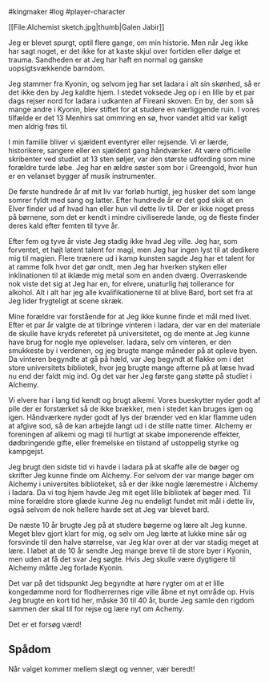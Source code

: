 #kingmaker #log #player-character

[[File:Alchemist sketch.jpg|thumb|Galen Jabir]]
Jeg er blevet spurgt, optil flere gange, om min historie. Men når Jeg ikke har sagt noget, er det ikke for at kaste skjul over fortiden eller dølge et trauma. Sandheden er at Jeg har haft en normal og ganske uopsigtsvækkende barndom.
Jeg stammer fra Kyonin, og selvom jeg har set Iadara i alt sin skønhed, så er det ikke den by Jeg kaldte hjem. I stedet voksede Jeg op i en lille by et par dags rejser nord for Iadara i udkanten af Fireani skoven. En by, der som så mange andre i Kyonin, blev stiftet for at studere en nærliggende ruin. I vores tilfælde er det 13 Menhirs sat ommring en sø, hvor vandet altid var køligt men aldrig frøs til. 
I min familie bliver vi sjældent eventyrer eller rejsende. Vi er lærde, historikere, sangere eller en sjældent gang håndværker. At være officielle skribenter ved studiet at 13 sten søljer, var den største udfording som mine forældre turde løbe. Jeg har en ældre søster som bor i Greengold, hvor hun er en velanset bygger af musik instrumenter.
De første hundrede år af mit liv var forløb hurtigt, jeg husker det som lange somrer fyldt med sang og latter. Efter hundrede år er det god skik at en Elver finder ud af hvad han eller hun vil dette liv til. Der er ikke noget press på børnene, som det er kendt i mindre civiliserede lande, og de fleste finder deres kald efter femten til tyve år. 
Efter fem og tyve år viste Jeg stadig ikke hvad Jeg ville. Jeg har, som forventet, et højt latent talent for magi, men Jeg har ingen lyst til at dedikere mig til magien. Flere trænere ud i kamp kunsten sagde Jeg har et talent for at ramme folk hvor det gør ondt, men Jeg har hverken styken eller inklinationen til at iklæde mig metal som en anden dværg. Overraskende nok viste det sig at Jeg har en, for elvere, unaturlig høj tollerance for alkohol. Alt i alt har jeg alle kvalifikationerne til at blive Bard, bort set fra at Jeg lider frygteligt at scene skræk.
Mine forældre var forstående for at Jeg ikke kunne finde et mål med livet. Efter et par år valgte de at tilbringe vinteren i Iadara, der var en del materiale de skulle have kryds referetet på universitetet, og de mente at Jeg kunne have brug for nogle nye oplevelser. Iadara, selv om vinteren, er den smukkeste by i verdenen, og jeg brugte mange måneder på at opleve byen. Da vinteren begyndte at gå på hæld, var Jeg begyndt at flakke om i det store universitets bibliotek, hvor jeg brugte mange afterne på at læse hvad nu end der faldt mig ind. Og det var her Jeg første gang støtte på studiet i Alchemy. 
Vi elvere har i lang tid kendt og brugt alkemi. Vores bueskytter nyder godt af pile der er forstærket så de ikke brækker, men i stedet kan bruges igen og igen. Håndværkere nyder godt af lys der brænder ved en klar flamme uden at afgive sod, så de kan arbejde langt ud i de stille natte timer. Alchemy er foreningen af alkemi og magi til hurtigt at skabe imponerende effekter, dødbringende gifte, eller fremelske en tilstand af ustoppelig styrke og kampgejst. 
Jeg brugt den sidste tid vi havde i Iadara på at skaffe alle de bøger og skrifter Jeg kunne finde om Alchemy. For selvom der var mange bøger om Alchemy i universites biblioteket, så er der ikke nogle læremestre i Alchemy i Iadara. Da vi tog hjem havde Jeg mit eget lille bibliotek af bøger med. Til mine forældre store glæde kunne Jeg nu endeligt fundet mit mål i dette liv, også selvom de nok hellere havde set at Jeg var blevet bard.
De næste 10 år brugte Jeg på at studere bøgerne og lære alt Jeg kunne. Meget blev gjort klart for mig, og selv om Jeg lærte at lukke mine sår og forsvinde til den halve størrelse, var Jeg klar over at der var stadig meget at lære. I løbet at de 10 år sendte Jeg mange breve til de store byer i Kyonin, men uden at få det svar Jeg søgte. Hvis Jeg skulle være dygtigere til Alchemy måtte Jeg forlade Kyonin.
Det var på det tidspunkt Jeg begyndte at høre rygter om at et lille kongedømme nord for flodherrernes rige ville åbne et nyt område op. Hvis Jeg brugte en kort tid her, måske 30 til 40 år, burde Jeg samle den rigdom sammen der skal til for rejse og lære nyt om Achemy. 
Det er et forsøg værd!
## Spådom 
Når valget kommer mellem slægt og venner, vær beredt!
